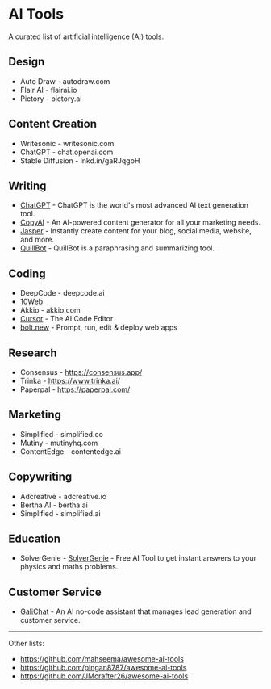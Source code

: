 # AI Tools

A curated list of artificial intelligence (AI) tools.

## Design

- Auto Draw - autodraw.com
- Flair AI - flairai.io
- Pictory - pictory.ai

## Content Creation

- Writesonic - writesonic.com
- ChatGPT - chat.openai.com
- Stable Diffusion - lnkd.in/gaRJqgbH

## Writing

- [ChatGPT](https://chat.openai.com/) - ChatGPT is the world's most advanced AI text generation tool.
- [CopyAI](https://www.copy.ai/) - An Al-powered content generator for all your marketing needs.
- [Jasper](https://www.jasper.ai/) - Instantly create content for your blog, social media, website, and more.
- [QuillBot](https://quillbot.com/) - QuillBot is a paraphrasing and summarizing tool.

## Coding

- DeepCode - deepcode.ai
- [10Web](https://10web.io/)
- Akkio - akkio.com
- [Cursor](https://www.cursor.com/) - The AI Code Editor
- [bolt.new](https://bolt.new/) - Prompt, run, edit & deploy web apps

## Research

- Consensus - https://consensus.app/
- Trinka - https://www.trinka.ai/
- Paperpal - https://paperpal.com/

## Marketing

- Simplified - simplified.co
- Mutiny - mutinyhq.com
- ContentEdge - contentedge.ai

## Copywriting

- Adcreative - adcreative.io
- Bertha AI - bertha.ai
- Simplified - simplified.ai

## Education

- SolverGenie - [SolverGenie](https://solvergenie.site/) - Free AI Tool to get instant answers to your physics and maths problems.

## Customer Service
- [GaliChat](https://www.galichat.com/) - An AI no-code assistant that manages lead generation and customer service.
  
---

Other lists:
- https://github.com/mahseema/awesome-ai-tools
- https://github.com/pingan8787/awesome-ai-tools
- https://github.com/JMcrafter26/awesome-ai-tools

